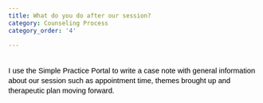 ```yaml
---
title: What do you do after our session?
category: Counseling Process
category_order: '4'

---
```




<p dir="ltr" style="line-height: 1.38; margin-top: 0pt; margin-bottom: 0pt;">&nbsp;</p>
<p dir="ltr" style="line-height: 1.38; margin-top: 0pt; margin-bottom: 0pt;"><span style="font-size: 11pt; font-family: Arial; color: #000000; background-color: transparent; font-weight: 400; font-style: normal; font-variant: normal; text-decoration: none; vertical-align: baseline; white-space: pre-wrap;">I use the Simple Practice Portal to write a case note with general information about our session such as appointment time, themes brought up and therapeutic plan moving forward. </span></p>
<p dir="ltr" style="line-height: 1.38; margin-top: 0pt; margin-bottom: 0pt;" role="presentation">&nbsp;</p>



